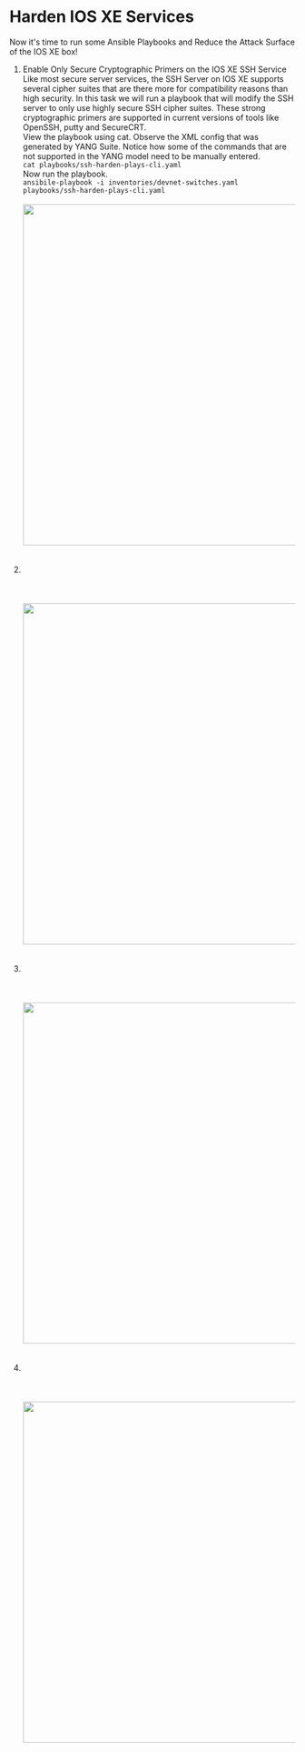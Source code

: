 # Harden IOS XE Services

Now it's time to run some Ansible Playbooks and Reduce the Attack Surface of the IOS XE box! <br>



<ol>

<li>Enable Only Secure Cryptographic Primers on the IOS XE SSH Service</li>
Like most secure server services, the SSH Server on IOS XE supports several cipher suites that are there more for compatibility reasons than high security. In this task we will run a playbook that will modify the SSH server to only use highly secure SSH cipher suites. These strong cryptographic primers are supported in current versions of tools like OpenSSH, putty and SecureCRT. 
<br>
View the playbook using cat. Observe the XML config that was generated by YANG Suite. Notice how some of the commands that are not supported in the YANG model need to be manually entered. 
<br>
<code>cat playbooks/ssh-harden-plays-cli.yaml</code>
<br>
Now run the playbook. 
<br>
<code>ansibile-playbook -i inventories/devnet-switches.yaml playbooks/ssh-harden-plays-cli.yaml </code>
<br><br>
<img src="/images/" alt="" width=600>
<br><br><br>


<li> </li>
<br>
<code></code>
<br><br>
<img src="/images/" alt="" width=600>
<br><br><br>


<li> </li>
<br>
<code></code>
<br><br>
<img src="/images/" alt="" width=600>
<br><br><br>


<li> </li>
<br>
<code></code>
<br><br>
<img src="/images/" alt="" width=600>
<br><br><br>



</ol>
